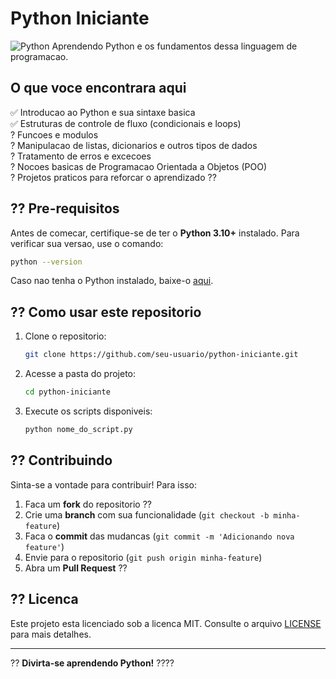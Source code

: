 # Python Iniciante

![Python](https://img.shields.io/badge/Python-3.10%2B-blue?style=for-the-badge&logo=python)
Aprendendo Python e os fundamentos dessa linguagem de programacao.

## O que voce encontrara aqui

:white_check_mark: Introducao ao Python e sua sintaxe basica<br>
:white_check_mark: Estruturas de controle de fluxo (condicionais e loops)<br>
? Funcoes e modulos<br>
? Manipulacao de listas, dicionarios e outros tipos de dados<br>
? Tratamento de erros e excecoes<br>
? Nocoes basicas de Programacao Orientada a Objetos (POO)<br>
? Projetos praticos para reforcar o aprendizado ??

## ?? Pre-requisitos

Antes de comecar, certifique-se de ter o **Python 3.10+** instalado. Para verificar sua versao, use o comando:

```sh
python --version
```

Caso nao tenha o Python instalado, baixe-o [aqui](https://www.python.org/downloads/).

## ?? Como usar este repositorio

1. Clone o repositorio:

   ```sh
   git clone https://github.com/seu-usuario/python-iniciante.git
   ```

2. Acesse a pasta do projeto:

   ```sh
   cd python-iniciante
   ```

3. Execute os scripts disponiveis:

   ```sh
   python nome_do_script.py
   ```

## ?? Contribuindo

Sinta-se a vontade para contribuir! Para isso:

1. Faca um **fork** do repositorio ??
2. Crie uma **branch** com sua funcionalidade (`git checkout -b minha-feature`)
3. Faca o **commit** das mudancas (`git commit -m 'Adicionando nova feature'`)
4. Envie para o repositorio (`git push origin minha-feature`)
5. Abra um **Pull Request** ??

## ?? Licenca

Este projeto esta licenciado sob a licenca MIT. Consulte o arquivo [LICENSE](LICENSE) para mais detalhes.

---

?? **Divirta-se aprendendo Python!** ????

